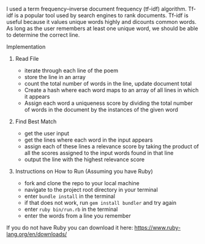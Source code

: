I used a term frequency–inverse document frequency (tf-idf) algorithm. 
Tf-idf is a popular tool used by search engines to rank documents. 
Tf-idf is useful because it values unique words highly and dicounts 
common words. As long as the user remembers at least one unique word, 
we should be able to determine the correct line. 

Implementation

1. Read File
    - iterate through each line of the poem
    - store the line in an array
    - count the total number of words in the line, update document total
    - Create a hash where each word maps to an array of all lines in which
    it appears
    - Assign each word a uniqueness score by dividing 
    the total number of words in the document by the instances 
    of the given word

2. Find Best Match
    - get the user input
    - get the lines where each word in the input appears
    - assign each of these lines a relevance score by taking the product
    of all the scores assigned to the input words found in that line 
    - output the line with the highest relevance score

3. Instructions on How to Run (Assuming you have Ruby)
    - fork and clone the repo to your local machine
    - navigate to the project root directory in your terminal 
    - enter `bundle install` in the terminal 
    - if that does not work, run `gem install bundler` and try again 
    - enter `ruby bin/run.rb` in the terminal 
    - enter the words from a line you remember 

If you do not have Ruby you can download it here: https://www.ruby-lang.org/en/downloads/

